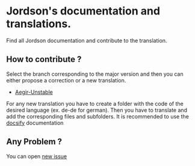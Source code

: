 # Jordson's documentation and translations.

Find all Jordson documentation and contribute to the translation.

## How to contribute ?

Select the branch corresponding to the major version and then you can either propose a correction or a new translation.

- [Aegir-Unstable](https://github.com/jordson-io/jordson-docs-i18n/tree/aegir-unstable)

For any new translation you have to create a folder with the code of the desired language (ex. de-de for german). Then you have to translate and add the corresponding files and subfolders. It is recommended to use the [docsify](https://docsify.js.org/#/?id=docsify) documentation

## Any Problem ?

You can open [new issue](https://github.com/jordson-io/jordson-docs-i18n/issues)
